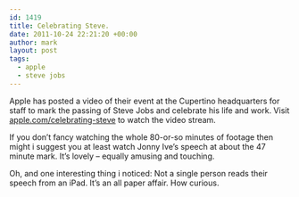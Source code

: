 ```yaml
---
id: 1419
title: Celebrating Steve.
date: 2011-10-24 22:21:20 +00:00
author: mark
layout: post
tags:
  - apple
  - steve jobs
---
```

Apple has posted a video of their event at the Cupertino headquarters for staff to mark the passing of Steve Jobs and celebrate his life and work. Visit [apple.com/celebrating-steve](http://www.apple.com/celebrating-steve/) to watch the video stream.

If you don&#8217;t fancy watching the whole 80-or-so minutes of footage then might i suggest you at least watch Jonny Ive&#8217;s speech at about the 47 minute mark. It&#8217;s lovely &#8211; equally amusing and touching.

Oh, and one interesting thing i noticed: Not a single person reads their speech from an iPad. It&#8217;s an all paper affair. How curious.